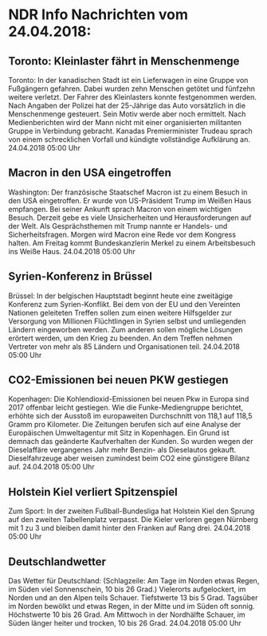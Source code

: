 # NDR Info Nachrichten vom 24.04.2018:


## Toronto: Kleinlaster fährt in Menschenmenge
Toronto: In der kanadischen Stadt ist ein Lieferwagen in eine Gruppe von Fußgängern gefahren. Dabei wurden zehn Menschen getötet und fünfzehn weitere verletzt. Der Fahrer des Kleinlasters konnte festgenommen werden. Nach Angaben der Polizei hat der 25-Jährige das Auto vorsätzlich in die Menschenmenge gesteuert. Sein Motiv werde aber noch ermittelt. Nach Medienberichten wird der Mann nicht mit einer organisierten militanten Gruppe in Verbindung gebracht. Kanadas Premierminister Trudeau sprach von einem schrecklichen Vorfall und kündigte vollständige Aufklärung an. 24.04.2018 05:00 Uhr 

## Macron in den USA eingetroffen
Washington: Der französische Staatschef Macron ist zu einem Besuch in den USA eingetroffen. Er wurde von US-Präsident Trump im Weißen Haus empfangen. Bei seiner Ankunft sprach Macron von einem wichtigen Besuch. Derzeit gebe es viele Unsicherheiten und Herausforderungen auf der Welt. Als Gesprächsthemen mit Trump nannte er Handels- und Sicherheitsfragen. Morgen wird Macron eine Rede vor dem Kongress halten. Am Freitag kommt Bundeskanzlerin Merkel zu einem Arbeitsbesuch ins Weiße Haus. 24.04.2018 05:00 Uhr 

## Syrien-Konferenz in Brüssel
Brüssel: In der belgischen Hauptstadt beginnt heute eine zweitägige Konferenz zum Syrien-Konflikt. Bei dem von der EU und den Vereinten Nationen geleiteten Treffen sollen zum einen weitere Hilfsgelder zur Versorgung von Millionen Flüchtlingen in Syrien selbst und umliegenden Ländern eingeworben werden. Zum anderen sollen mögliche Lösungen erörtert werden, um den Krieg zu beenden. An dem Treffen nehmen Vertreter von mehr als 85 Ländern und Organisationen teil. 24.04.2018 05:00 Uhr 

## CO2-Emissionen bei neuen PKW gestiegen
Kopenhagen:     Die Kohlendioxid-Emissionen bei neuen Pkw in Europa sind 2017 offenbar leicht gestiegen. Wie die Funke-Mediengruppe berichtet, erhöhte sich der Ausstoß im europaweiten Durchschnitt von 118,1 auf 118,5 Gramm pro Kilometer. Die Zeitungen berufen sich auf eine Analyse der Europäischen Umweltagentur mit Sitz in Kopenhagen. Ein Grund ist demnach das geänderte Kaufverhalten der Kunden. So wurden wegen der Dieselaffäre vergangenes Jahr mehr Benzin- als Dieselautos gekauft. Dieselfahrzeuge aber weisen zumindest beim CO2 eine günstigere Bilanz auf. 24.04.2018 05:00 Uhr 

## Holstein Kiel verliert Spitzenspiel
Zum Sport: In der zweiten Fußball-Bundesliga hat Holstein Kiel den Sprung auf den zweiten Tabellenplatz verpasst. Die Kieler verloren gegen Nürnberg mit 1 zu 3 und bleiben damit hinter den Franken auf Rang drei. 24.04.2018 05:00 Uhr 

## Deutschlandwetter
Das Wetter für Deutschland:
(Schlagzeile: Am Tage im Norden etwas Regen, im Süden viel Sonnenschein, 10 bis 26 Grad.) Vielerorts aufgelockert, im Norden und an den Alpen teils Schauer. Tiefstwerte 13 bis 5 Grad. Tagsüber im Norden bewölkt und etwas Regen, in der Mitte und im Süden oft sonnig. Höchstwerte 10  bis 26 Grad. Am Mittwoch in der Nordhälfte Schauer, im Süden länger heiter und trocken, 10 bis 26 Grad. 24.04.2018 05:00 Uhr 
